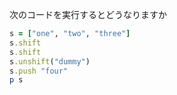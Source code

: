 次のコードを実行するとどうなりますか
```ruby
s = ["one", "two", "three"]
s.shift
s.shift
s.unshift("dummy")
s.push "four"
p s
```
